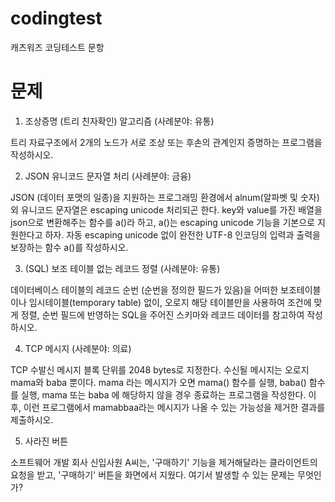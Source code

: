# codingtest
캐츠워즈 코딩테스트 문항

# 문제
1. 조상증명 (트리 친자확인) 알고리즘 (사례분야: 유통)

트리 자료구조에서 2개의 노드가 서로 조상 또는 후손의 관계인지 증명하는 프로그램을 작성하시오.

2. JSON 유니코드 문자열 처리 (사례분야: 금융)

JSON (데이터 포맷의 일종)을 지원하는 프로그래밍 환경에서 alnum(알파벳 및 숫자) 외 유니코드 문자열은 escaping unicode 처리되곤 한다.
key와 value를 가진 배열을 json으로 변환해주는 함수를 a()라 하고, a()는 escaping unicode 기능을 기본으로 지원한다고 하자.
자동 escaping unicode 없이 완전한 UTF-8 인코딩의 입력과 출력을 보장하는 함수 a()를 작성하시오.

3. (SQL) 보조 테이블 없는 레코드 정렬 (사례분야: 유통)

데이터베이스 테이블의 레코드 순번 (순번을 정의한 필드가 있음)을 어떠한 보조테이블이나 임시테이블(temporary table) 없이, 오로지 해당 테이블만을 사용하여 조건에 맞게 정렬, 순번 필드에 반영하는 SQL을 주어진 스키마와 레코드 데이터를 참고하여 작성하시오.

4. TCP 메시지 (사례분야: 의료)

TCP 수발신 메시지 블록 단위를 2048 bytes로 지정한다. 수신될 메시지는 오로지 mama와 baba 뿐이다. mama 라는 메시지가 오면 mama() 함수를 실행, baba() 함수를 실행, mama 또는 baba 에 해당하지 않을 경우 종료하는 프로그램을 작성한다. 이후, 이런 프로그램에서 mamabbaa라는 메시지가 나올 수 있는 가능성을 제거한 결과를 제출하시오.

5. 사라진 버튼

소프트웨어 개발 회사 신입사원 A씨는, '구매하기' 기능을 제거해달라는 클라이언트의 요청을 받고, '구매하기' 버튼을 화면에서 지웠다. 여기서 발생할 수 있는 문제는 무엇인가?

